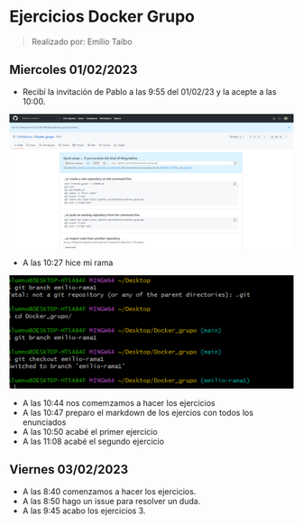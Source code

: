 # Ejercicios Docker Grupo
> Realizado por: Emilio Taibo

## Miercoles 01/02/2023

- Recibí la invitación de Pablo a las 9:55 del 01/02/23 y la acepte a las 10:00.

![](assets/CP1.png)

- A las 10:27 hice mi rama

![](assets/CP2.png)

- A las 10:44 nos comemzamos a hacer los ejercicios
- A las 10:47 preparo el markdown de los ejercios con todos los enunciados
- A las 10:50 acabé el primer ejercicio
- A las 11:08 acabé el segundo ejercicio

## Viernes 03/02/2023

- A las 8:40 comenzamos a hacer los ejercicios.
- A las 8:50 hago un issue para resolver un duda. 
- A las 9:45 acabo los ejercicios 3.



